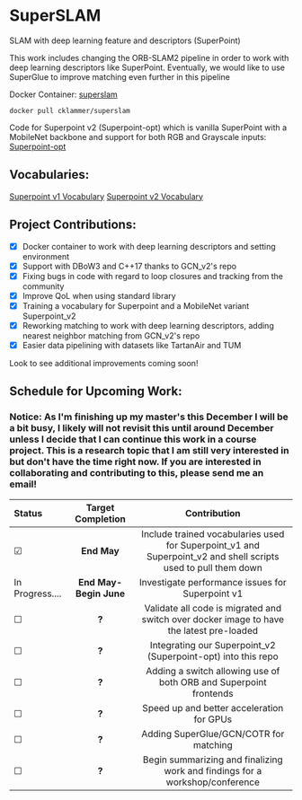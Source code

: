 # SuperSLAM

SLAM with deep learning feature and descriptors (SuperPoint)

This work includes changing the ORB-SLAM2 pipeline in order to work with deep learning descriptors like SuperPoint. Eventually, we would like to use SuperGlue to improve matching even further in this pipeline

Docker Container: [superslam](https://hub.docker.com/r/cklammer/superslam)

```
docker pull cklammer/superslam
```

Code for Superpoint v2 (Superpoint-opt) which is vanilla SuperPoint with a MobileNet backbone and support for both RGB and Grayscale inputs:
[Superpoint-opt](https://github.com/thebharathsk/superpoint-optimized)

## Vocabularies:
[Superpoint v1 Vocabulary](https://drive.google.com/file/d/1M_SjdDFACHFl8CN6CchaRM_puHhqTUwl/view?usp=sharing)
[Superpoint v2 Vocabulary](https://drive.google.com/file/d/1R4juBr5f5Qcm-NeirsMDB0B3mZnjFbld/view?usp=sharing)

## Project Contributions:
- [X] Docker container to work with deep learning descriptors and setting environment
- [X] Support with DBoW3 and C++17 thanks to GCN_v2's repo
- [X] Fixing bugs in code with regard to loop closures and tracking from the community
- [X] Improve QoL when using standard library
- [X] Training a vocabulary for Superpoint and a MobileNet variant Superpoint_v2
- [X] Reworking matching to work with deep learning descriptors, adding nearest neighbor matching from GCN_v2's repo
- [X] Easier data pipelining with datasets like TartanAir and TUM

Look to see additional improvements coming soon!

## Schedule for Upcoming Work:
### Notice: As I'm finishing up my master's this December I will be a bit busy, I likely will not revisit this until around December unless I decide that I can continue this work in a course project. This is a research topic that I am still very interested in but don't have the time right now. If you are interested in collaborating and contributing to this, please send me an email!
| Status | Target Completion | Contribution |
| :---        |    :----:    |          :---: |
| &#9745;  | **End May**       | Include trained vocabularies used for Superpoint_v1 and Superpoint_v2 and shell scripts used to pull them down|
| In Progress....  | **End May-Begin June** | Investigate performance issues for Superpoint v1 
| &#9744;  | **?**   | Validate all code is migrated and switch over docker image to have the latest pre-loaded |
| &#9744;  | **?**      | Integrating our Superpoint_v2 (Superpoint-opt) into this repo|
| &#9744;  | **?**     | Adding a switch allowing use of both ORB and Superpoint frontends|
| &#9744;  | **?**  | Speed up and better acceleration for GPUs |
| &#9744;  | **?**    | Adding SuperGlue/GCN/COTR for matching |
| &#9744;  | **?**    | Begin summarizing and finalizing work and findings for a workshop/conference |
